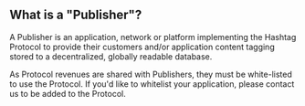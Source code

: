 ## What is a "Publisher"?

A Publisher is an application, network or platform implementing the Hashtag
Protocol to provide their customers and/or application content tagging stored
to a decentralized, globally readable database.

As Protocol revenues are shared with Publishers, they must be white-listed to
use the Protocol. If you'd like to whitelist your application, please contact
us to be added to the Protocol.
